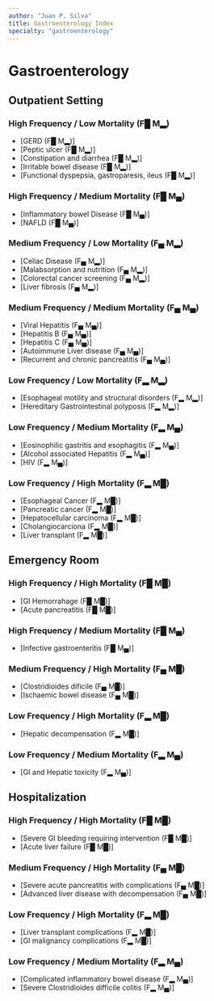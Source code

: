 ```yaml
---
author: "Juan P. Silva"
title: Gastroenterology Index
specialty: "gastroenterology"
---
```


# Gastroenterology

## Outpatient Setting

### High Frequency / Low Mortality (F█ M▂)
- [GERD (F█ M▂)]
- [Peptic ulcer (F█ M▂)]
- [Constipation and diarrhea (F█ M▂)]
- [Irritable bowel disease (F█ M▂)]
- [Functional dyspepsia, gastroparesis, ileus (F█ M▂)]

### High Frequency / Medium Mortality (F█ M▄)
- [Inflammatory bowel Disease (F█ M▄)]
- [NAFLD (F█ M▄)]

### Medium Frequency / Low Mortality (F▄ M▂)
- [Celiac Disease (F▄ M▂)]
- [Malabsorption and nutrition (F▄ M▂)]
- [Colorectal cancer screening (F▄ M▂)]
- [Liver fibrosis (F▄ M▂)]

### Medium Frequency / Medium Mortality (F▄ M▄)
- [Viral Hepatitis (F▄ M▄)]
- [Hepatitis B (F▄ M▄)]
- [Hepatitis C (F▄ M▄)]
- [Autoimmune Liver disease (F▄ M▄)]
- [Recurrent and chronic pancreatitis (F▄ M▄)]

### Low Frequency / Low Mortality (F▂ M▂)
- [Esophageal motility and structural disorders (F▂ M▂)]
- [Hereditary Gastrointestinal polyposis (F▂ M▂)]

### Low Frequency / Medium Mortality (F▂ M▄)
- [Eosinophilic gastritis and esophagitis (F▂ M▄)]
- [Alcohol associated Hepatitis (F▂ M▄)]
- [HIV (F▂ M▄)]

### Low Frequency / High Mortality (F▂ M█)
- [Esophageal Cancer (F▂ M█)]
- [Pancreatic cancer (F▂ M█)]
- [Hepatocellular carcinoma (F▂ M█)]
- [Cholangiocarciona (F▂ M█)]
- [Liver transplant (F▂ M█)]

## Emergency Room

### High Frequency / High Mortality (F█ M█)
- [GI Hemorrahage (F█ M█)]
- [Acute pancreatitis (F█ M█)]

### High Frequency / Medium Mortality (F█ M▄)
- [Infective gastroenteritis (F█ M▄)]

### Medium Frequency / High Mortality (F▄ M█)
- [Clostridioides dificile (F▄ M█)]
- [Ischaemic bowel disease (F▄ M█)]

### Low Frequency / High Mortality (F▂ M█)
- [Hepatic decompensation (F▂ M█)]

### Low Frequency / Medium Mortality (F▂ M▄)
- [GI and Hepatic toxicity (F▂ M▄)]

## Hospitalization

### High Frequency / High Mortality (F█ M█)
- [Severe GI bleeding requiring intervention (F█ M█)]
- [Acute liver failure (F█ M█)]

### Medium Frequency / High Mortality (F▄ M█)
- [Severe acute pancreatitis with complications (F▄ M█)]
- [Advanced liver disease with decompensation (F▄ M█)]

### Low Frequency / High Mortality (F▂ M█)
- [Liver transplant complications (F▂ M█)]
- [GI malignancy complications (F▂ M█)]

### Low Frequency / Medium Mortality (F▂ M▄)
- [Complicated inflammatory bowel disease (F▂ M▄)]
- [Severe Clostridioides difficile colitis (F▂ M▄)]